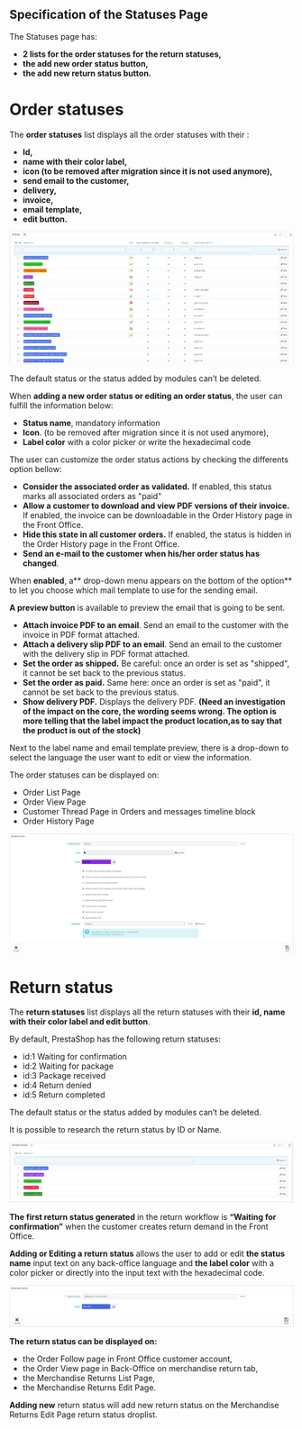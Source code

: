 ## **Specification of the Statuses Page**
The Statuses page has:

- **2 lists for the order statuses for the return statuses,**
-   **the add new order status button,**
-   **the add new return status button.**


# **Order statuses**

The **order statuses** list displays all the order statuses with their :



*   **Id,**
*   **name with their color label,**
*   **icon (to be removed after migration since it is not used anymore),**
*   **send email to the customer,**
*   **delivery,**
*   **invoice,**
*   **email template,**
*   **edit button.**

![Order statuses list](/img/list%20order%20statuses.png)

The default status or the status added by modules can’t be deleted.

When **adding a new order status or editing an order status**, the user can fulfill the information below:
*   **Status name**, mandatory information
*   **Icon**. (to be removed after migration since it is not used anymore),
*   **Label color** with a color picker or write the hexadecimal code

The user can customize the order status actions by checking the differents option bellow:



*   **Consider the associated order as validated.** If enabled, this status marks all associated orders as "paid"
*   **Allow a customer to download and view PDF versions of their invoice.** If enabled, the invoice can be downloadable in the  Order History page in the Front Office.
*   **Hide this state in all customer orders.** If enabled, the status is hidden in the Order History page in the Front Office.
*   **Send an e-mail to the customer when his/her order status has changed**. 

When **enabled**, a** drop-down menu appears on the bottom of the option** to let you choose which mail template to use for the sending email. 

**A preview button** is available to preview the email that is going to be sent.



*   **Attach invoice PDF to an email**. Send an email to the customer with the invoice in PDF format attached.
*   **Attach a delivery slip PDF to an email**. Send an email to the customer with the delivery slip in PDF format attached.
*   **Set the order as shipped.** Be careful: once an order is set as "shipped", it cannot be set back to the previous status.
*   **Set the order as paid.** Same here: once an order is set as "paid", it cannot be set back to the previous status.
*   **Show delivery PDF.** Displays the delivery PDF. **(Need an investigation of the impact on the core, the wording seems wrong. The option is more telling that the label impact the product location,as to say that the product is out of the stock)**

Next to the label name and email template preview, there is a drop-down to select the language the user want to edit or view the information.

The order statuses can be displayed on:
*   Order List Page
*   Order View Page
*   Customer Thread Page in Orders and messages timeline block
*   Order History Page

![Order status form](/img/edit%20the%20order%20status.png)

# **Return status**

The **return statuses** list displays all the return statuses with their **id, name with their color label and edit button**. 

By default, PrestaShop has the following return statuses: 
*   id:1	Waiting for confirmation	
*   id:2	Waiting for package	
*   id:3	Package received	
*   id:4	Return denied	
*   id:5	Return completed	

The default status or the status added by modules can’t be deleted.

It is possible to research the return status by ID or Name.

![Return statuse list](/img/list%20return%20statuses.png)

**The first return status generated** in the return workflow is **“Waiting for confirmation”** when the customer creates return demand in the Front Office. 

**Adding or Editing a return status** allows the user to add or edit **the status name** input text on any back-office language and **the label color** with a color picker or directly into the input text with the hexadecimal code. 

![Add new return status](/img/creating%20an%20return%20status.png)

**The return status can be displayed on:**
*   the Order Follow page in Front Office customer account,
*   the Order View page in Back-Office on merchandise return tab, 
*   the Merchandise Returns List Page,
*   the Merchandise Returns Edit Page.

**Adding new** return status will add new return status on the Merchandise Returns Edit Page return status droplist.


